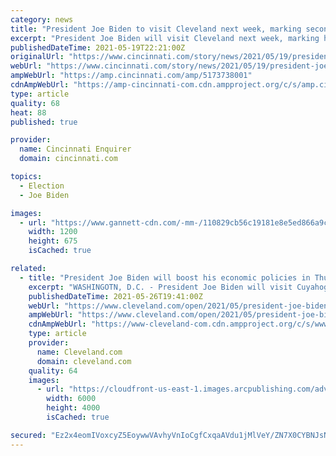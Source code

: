 ```yaml
---
category: news
title: "President Joe Biden to visit Cleveland next week, marking second Ohio trip this year"
excerpt: "President Joe Biden will visit Cleveland next week, marking his second trip to Ohio this year. White House officials said Wednesday that Biden will deliver remarks about the economy during his trip May 27."
publishedDateTime: 2021-05-19T22:21:00Z
originalUrl: "https://www.cincinnati.com/story/news/2021/05/19/president-joe-biden-visit-cleveland-ohio-may-27/5173738001/"
webUrl: "https://www.cincinnati.com/story/news/2021/05/19/president-joe-biden-visit-cleveland-ohio-may-27/5173738001/"
ampWebUrl: "https://amp.cincinnati.com/amp/5173738001"
cdnAmpWebUrl: "https://amp-cincinnati-com.cdn.ampproject.org/c/s/amp.cincinnati.com/amp/5173738001"
type: article
quality: 68
heat: 88
published: true

provider:
  name: Cincinnati Enquirer
  domain: cincinnati.com

topics:
  - Election
  - Joe Biden

images:
  - url: "https://www.gannett-cdn.com/-mm-/110829cb56c19181e8e5ed866a9c55ca2ff254a7/c=0-92-1763-1084/local/-/media/2021/04/28/Somerset/6e297bd498304b83f7e13c262caa39a7.jpg?auto=webp&format=pjpg&width=1200"
    width: 1200
    height: 675
    isCached: true

related:
  - title: "President Joe Biden will boost his economic policies in Thursday visit to Tri-C in Cleveland"
    excerpt: "WASHINGOTN, D.C. - President Joe Biden will visit Cuyahoga Community College in Cleveland on Thursday to deliver a speech on the economy that his principal deputy press secretary said will “make a clear case that his economic plan is working."
    publishedDateTime: 2021-05-26T19:41:00Z
    webUrl: "https://www.cleveland.com/open/2021/05/president-joe-biden-will-boost-his-economic-policies-in-thursday-visit-to-tri-c-in-cleveland.html"
    ampWebUrl: "https://www.cleveland.com/open/2021/05/president-joe-biden-will-boost-his-economic-policies-in-thursday-visit-to-tri-c-in-cleveland.html?outputType=amp"
    cdnAmpWebUrl: "https://www-cleveland-com.cdn.ampproject.org/c/s/www.cleveland.com/open/2021/05/president-joe-biden-will-boost-his-economic-policies-in-thursday-visit-to-tri-c-in-cleveland.html?outputType=amp"
    type: article
    provider:
      name: Cleveland.com
      domain: cleveland.com
    quality: 64
    images:
      - url: "https://cloudfront-us-east-1.images.arcpublishing.com/advancelocal/GIIJELYXUNGARCQJNW5YFLGTFE.jpg"
        width: 6000
        height: 4000
        isCached: true

secured: "Ez2x4eomIVoxcyZ5EoywwVAvhyVnIoCgfCxqaAVdu1jMlVeY/ZN7X0CYBNJsNI6+o6AoU/IPiKmwSr/JiKgWXYDbeMDct5w4wvzeRYsHsLk6aeA6QDqIsr1AB0ZnqPZ9mqKDv5SnDukmcCA6ik0zKGak6KlLJVWaV1hrcyqrKjVI6Q6mcLZR+WGuXHbuFP/LaURTzeGw83RqzOwYtwHC7xbKP4FFycbBTMMHXtsi1lv4u1xm8vzOsZqwaoKRU+UYptk7UhBUR22oNulDLqB+EcPeiH3+QVlGDFEQfwHvUnMwUzIssYzayqceK2RJq5aEjNXQBgslLnDynu0k21YsquYNBGMgmCxwMoEVdbkh2Po=;desq/DjSu3hJoSd685uNoA=="
---
```


